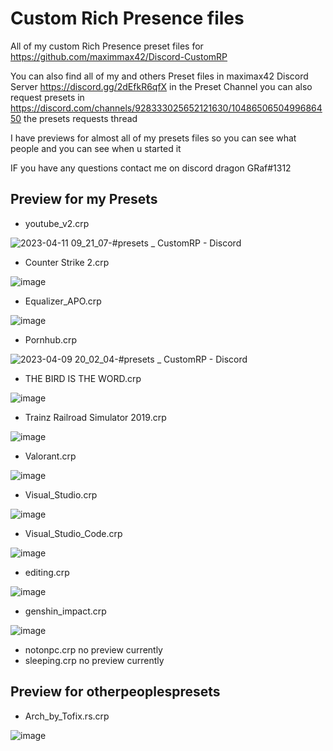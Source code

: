 # Custom Rich Presence files
All of my custom Rich Presence preset files for https://github.com/maximmax42/Discord-CustomRP

You can also find all of my and others Preset files in maximax42 Discord Server https://discord.gg/2dEfkR6qfX in the Preset Channel
you can also request presets in https://discord.com/channels/928333025652121630/1048650650499686450 the presets requests thread

I have previews for almost all of my presets files so you can see what people and you can see when u started it

IF you have any questions contact me on discord dragon GRaf#1312







## Preview for my Presets

* youtube_v2.crp

![2023-04-11 09_21_07-#presets _ CustomRP - Discord](https://user-images.githubusercontent.com/65346683/231086530-264dcf15-6c0d-4200-9d8b-b630a8d7fe22.png)

* Counter Strike 2.crp

![image](https://user-images.githubusercontent.com/65346683/230788817-640d3a99-0982-4b78-a4eb-ac97dc5eace2.png)
* Equalizer_APO.crp

![image](https://user-images.githubusercontent.com/65346683/230788854-c1f31d81-c8fd-4704-970f-316af90ff772.png)

* Pornhub.crp

![2023-04-09 20_02_04-#presets _ CustomRP - Discord](https://user-images.githubusercontent.com/65346683/230788977-b47643a1-b32e-400d-ac76-efd0e33e54e2.png)

* THE BIRD IS THE WORD.crp

![image](https://user-images.githubusercontent.com/65346683/230789052-ab68de3c-447b-4bde-9a89-de2535e92f5f.png)

* Trainz Railroad Simulator 2019.crp

![image](https://user-images.githubusercontent.com/65346683/230789089-ce1cb709-862c-40e7-80b7-b19d7ee748c0.png)

* Valorant.crp

![image](https://user-images.githubusercontent.com/65346683/230789151-e728bfcf-e0bb-4c74-ae3d-28b6b50e15dd.png)

* Visual_Studio.crp

![image](https://user-images.githubusercontent.com/65346683/230789199-c743d2cd-5767-453c-9c3a-66a8362ec33e.png)

* Visual_Studio_Code.crp

![image](https://user-images.githubusercontent.com/65346683/230789217-6cd433db-5bf5-4971-a4c1-abdb70e649b7.png)

* editing.crp

![image](https://user-images.githubusercontent.com/65346683/230789278-c7b57338-cc82-47b7-ab7e-a2f7a6bd4119.png)

* genshin_impact.crp

![image](https://user-images.githubusercontent.com/65346683/230789310-cd3ce800-c206-45fc-aaf2-f926468c2de2.png)

* notonpc.crp
no preview currently
* sleeping.crp
no preview currently

## Preview for otherpeoplespresets

* Arch_by_Tofix.rs.crp

![image](https://user-images.githubusercontent.com/65346683/230789414-4d55691b-f89c-469e-93b4-58e6e541ce26.png)
